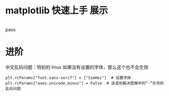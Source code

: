 # matplotlib 快速上手 展示
```

```
pass
# 进阶
中文乱码问题：特别的 linux 如果没有设置的字体，那么这个也不会生效
```
plt.rcParams["font.sans-serif"] = ["SimHei"]  # 设置字体
plt.rcParams["axes.unicode_minus"] = False  # 该语句解决图像中的“-”负号的乱码问题
```
